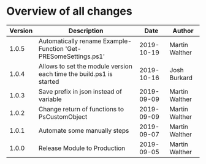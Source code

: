 # Overview of all changes

Version | Description | Date | Author
-|-|-|-
1.0.5 | Automatically rename Example-Function 'Get-PRESomeSettings.ps1' | 2019-10-19 | Martin Walther
1.0.4 | Allows to set the module version each time the build.ps1 is started | 2019-10-16 | Josh Burkard
1.0.3 | Save prefix in json instead of variable | 2019-09-09 | Martin Walther
1.0.2 | Change return of functions to PsCustomObject | 2019-09-09 | Martin Walther
1.0.1 | Automate some manually steps | 2019-09-07 | Martin Walther
1.0.0 | Release Module to Production | 2019-09-05 | Martin Walther
